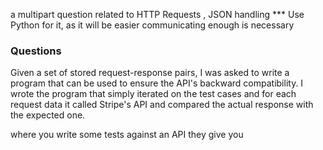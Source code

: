 a multipart question related to HTTP Requests , JSON handling 
*** Use Python for it, as it will be easier
 communicating enough is necessary

 ### Questions
 Given a set of stored request-response pairs, I was asked to write a program that can be used to ensure the API's backward compatibility.
    I wrote the program that simply iterated on the test cases and for each request data it called Stripe's API and compared the actual response with the expected one.

 where you write some tests against an API they give you